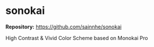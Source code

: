 # sonokai

**Repository:** <https://github.com/sainnhe/sonokai>

High Contrast & Vivid Color Scheme based on Monokai Pro
